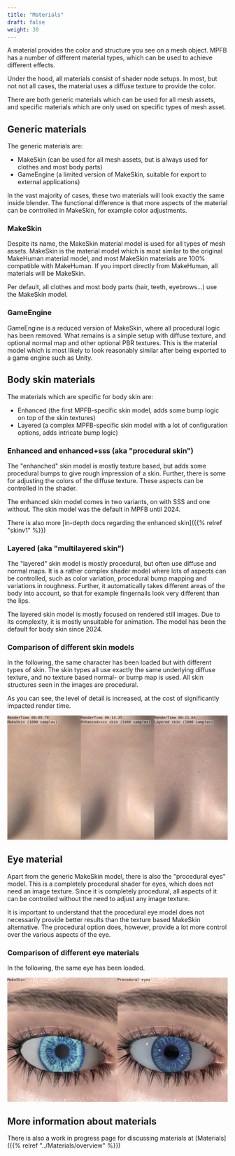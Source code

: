 ```yaml
---
title: "Materials"
draft: false
weight: 30
---
```


A material provides the color and structure you see on a mesh object. MPFB has a number of different material types, which can be used 
to achieve different effects. 

Under the hood, all materials consist of shader node setups. In most, but not not all cases, the material uses a diffuse texture to
provide the color.

There are both generic materials which can be used for all mesh assets, and specific materials which are only used on specific types
of mesh asset. 

## Generic materials

The generic materials are:

* MakeSkin (can be used for all mesh assets, but is always used for clothes and most body parts)
* GameEngine (a limited version of MakeSkin, suitable for export to external applications)

In the vast majority of cases, these two materials will look exactly the same inside blender. The functional difference is that more aspects of the material
can be controlled in MakeSkin, for example color adjustments.

### MakeSkin

Despite its name, the MakeSkin material model is used for all types of mesh assets. MakeSkin is the material model which is most similar
to the original MakeHuman material model, and most MakeSkin materials are 100% compatible with MakeHuman. If you import directly from
MakeHuman, all materials will be MakeSkin. 

Per default, all clothes and most body parts (hair, teeth, eyebrows...) use the MakeSkin model.

### GameEngine

GameEngine is a reduced version of MakeSkin, where all procedural logic has been removed. What remains is a simple setup with 
diffuse texture, and optional normal map and other optional PBR textures. This is the material model which is most likely to look
reasonably similar after being exported to a game engine such as Unity.

## Body skin materials

The materials which are specific for body skin are:

* Enhanced (the first MPFB-specific skin model, adds some bump logic on top of the skin textures)
* Layered (a complex MPFB-specific skin model with a lot of configuration options, adds intricate bump logic)

### Enhanced and enhanced+sss (aka "procedural skin")

The "enhanched" skin model is mostly texture based, but adds some procedural bumps to give rough impression of a skin. Further, there is some
for adjusting the colors of the diffuse texture. These aspects can be controlled in the shader.

The enhanced skin model comes in two variants, on with SSS and one without. The skin model was the default in MPFB until 2024.

There is also more [in-depth docs regarding the enhanced skin]({{% relref "skinv1" %}})

### Layered (aka "multilayered skin")

The "layered" skin model is mostly procedural, but often use diffuse and normal maps. It is a rather complex shader model where lots of aspects
can be controlled, such as color variation, procedural bump mapping and variations in roughness. Further, it automatically takes different areas
of the body into account, so that for example fingernails look very different than the lips. 

The layered skin model is mostly focused on rendered still images. Due to its complexity, it is mostly unsuitable for animation. The model 
has been the default for body skin since 2024. 

### Comparison of different skin models

In the following, the same character has been loaded but with different types of skin. The skin types all use exactly the same underlying
diffuse texture, and no texture based normal- or bump map is used. All skin structures seen in the images are procedural.

As you can see, the level of detail is increased, at the cost of significantly impacted render time.

![skin model comparison](skin_model_comparison.png)
 
## Eye material

Apart from the generic MakeSkin model, there is also the "procedural eyes" model. This is a completely procedural shader for eyes, which does not need an image texture.
Since it is completely procedural, all aspects of it can be controlled without the need to adjust any image texture.

It is important to understand that the procedural eye model does not necessarily provide better results than the texture based MakeSkin alternative. The procedural
option does, however, provide a lot more control over the various aspects of the eye.

### Comparison of different eye materials

In the following, the same eye has been loaded. 

![eye model comparison](eye_model_comparison.png)

## More information about materials

There is also a work in progress page for discussing materials at [Materials]({{% relref "../Materials/overview" %}})

